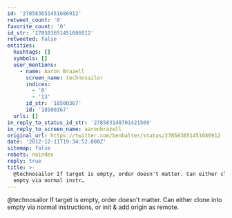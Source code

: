 ```yaml
---
id: '278583651451686912'
retweet_count: '0'
favorite_count: '0'
id_str: '278583651451686912'
retweeted: false
entities:
  hashtags: []
  symbols: []
  user_mentions:
    - name: Aaron Brazell
      screen_name: technosailor
      indices:
        - '0'
        - '13'
      id_str: '18500367'
      id: '18500367'
  urls: []
in_reply_to_status_id_str: '278583148701421569'
in_reply_to_screen_name: aaronbrazell
original_url: https://twitter.com/benbalter/status/278583651451686912
date: '2012-12-11T19:34:52.000Z'
sitemap: false
robots: noindex
reply: true
title: >-
  @technosailor If target is empty, order doesn't matter. Can either clone into
  empty via normal instr…
---
```


@technosailor If target is empty, order doesn't matter. Can either clone into empty via normal instructions, or init &amp; add origin as remote.